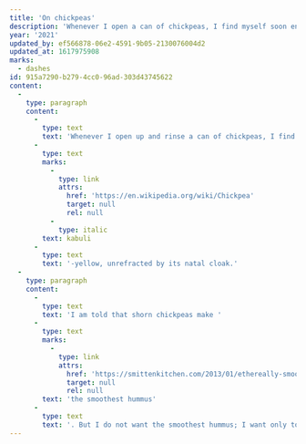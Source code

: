 ```yaml
---
title: 'On chickpeas'
description: 'Whenever I open a can of chickpeas, I find myself soon engrossed in removing their transparent skins, one by one …'
year: '2021'
updated_by: ef566878-06e2-4591-9b05-2130076004d2
updated_at: 1617975908
marks:
  - dashes
id: 915a7290-b279-4cc0-96ad-303d43745622
content:
  -
    type: paragraph
    content:
      -
        type: text
        text: 'Whenever I open up and rinse a can of chickpeas, I find myself idly picking one up and with two fingers swiftly slipping off its transparent skin—and then another—a satisfying sensation: soon I am engrossed in plucking off each of their slippery coats one by one. I know I have other things to do—chop sweet potatoes, for instance—my better judgement protests, but my hands are borne away, unheeding, until every last chickpea gleams pure '
      -
        type: text
        marks:
          -
            type: link
            attrs:
              href: 'https://en.wikipedia.org/wiki/Chickpea'
              target: null
              rel: null
          -
            type: italic
        text: kabuli
      -
        type: text
        text: '-yellow, unrefracted by its natal cloak.'
  -
    type: paragraph
    content:
      -
        type: text
        text: 'I am told that shorn chickpeas make '
      -
        type: text
        marks:
          -
            type: link
            attrs:
              href: 'https://smittenkitchen.com/2013/01/ethereally-smooth-hummus/'
              target: null
              rel: null
        text: 'the smoothest hummus'
      -
        type: text
        text: '. But I do not want the smoothest hummus; I want only to stand at the sink shelling chickpeas until the sun sets.'
---
```

